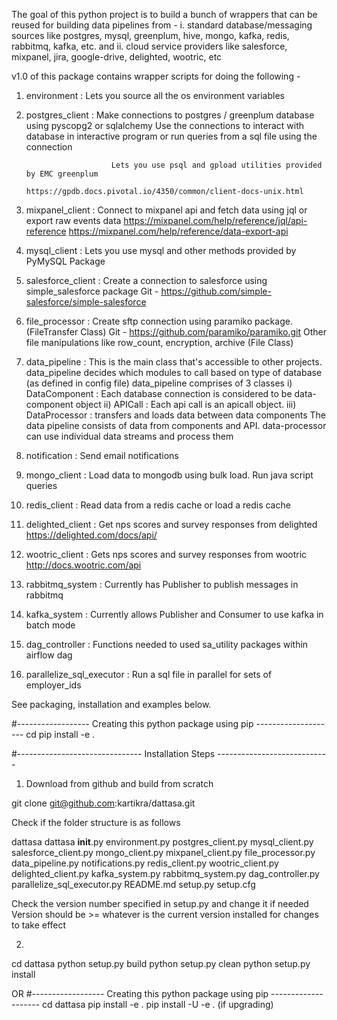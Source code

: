 The goal of this python project is to build a bunch of wrappers that
can be reused for building data pipelines from -
i. standard database/messaging sources like postgres, mysql, greenplum, hive, mongo, kafka, redis, rabbitmq, kafka, etc. and
ii. cloud service providers like salesforce, mixpanel, jira, google-drive, delighted, wootric, etc


v1.0 of this package contains wrapper scripts for doing the following -

1. environment	        : Lets you source all the os environment variables

2. postgres_client      : Make connections to postgres / greenplum database using pyscopg2 or sqlalchemy
                          Use the connections to interact with database in interactive program or
                          run queries from a sql file using the connection

                          Lets you use psql and gpload utilities provided by EMC greenplum
                                https://gpdb.docs.pivotal.io/4350/common/client-docs-unix.html

3. mixpanel_client      : Connect to mixpanel api and fetch data using jql or export raw events data
                                https://mixpanel.com/help/reference/jql/api-reference
                                https://mixpanel.com/help/reference/data-export-api

4. mysql_client         : Lets you use mysql and other methods provided by PyMySQL Package

5. salesforce_client    : Create a connection to salesforce using simple_salesforce package
                            Git -  https://github.com/simple-salesforce/simple-salesforce

6. file_processor       : Create sftp connection using paramiko package. (FileTransfer Class)
                            Git - https://github.com/paramiko/paramiko.git
                          Other file manipulations like row_count, encryption, archive (File Class)

7. data_pipeline  		: This is the main class that's accessible to other projects. data_pipeline decides which
                            modules to call based on type of database (as defined in config file)
                            data_pipeline comprises of 3 classes
                            i) DataComponent : Each database connection is considered to be data-component object
                            ii) APICall : Each api call is an apicall object.
                            iii) DataProcessor : transfers and loads data between data components
                                The data pipeline consists of data from components and API.
                                data-processor can use individual data streams and process them

8. notification	 		: Send email notifications

9. mongo_client         : Load data to mongodb using bulk load. Run java script queries

10. redis_client        : Read data from a redis cache or load a redis cache

11. delighted_client    : Get nps scores and survey responses from delighted
                               https://delighted.com/docs/api/

12. wootric_client      : Gets nps scores and survey responses from wootric
                               http://docs.wootric.com/api

13. rabbitmq_system     : Currently has Publisher to publish messages in rabbitmq

14. kafka_system        : Currently allows Publisher and Consumer to use kafka in batch mode

15. dag_controller      : Functions needed to used sa_utility packages within airflow dag

16. parallelize_sql_executor : Run a sql file in parallel for sets of employer_ids

See packaging, installation and examples below.


#------------------ Creating this python package using pip --------------------
cd <path to sa_utility>
pip install -e .

#------------------------------- Installation Steps ----------------------------

1) Download from github and build from scratch


git clone git@github.com:kartikra/dattasa.git


Check if the folder structure is as follows 

dattasa
    dattasa
        __init__.py
        environment.py
        postgres_client.py
        mysql_client.py
        salesforce_client.py
        mongo_client.py
        mixpanel_client.py
        file_processor.py
        data_pipeline.py
        notifications.py
        redis_client.py
        wootric_client.py
        delighted_client.py
        kafka_system.py
        rabbitmq_system.py
        dag_controller.py
        parallelize_sql_executor.py
    README.md
    setup.py
    setup.cfg

Check the version number specified in setup.py and change it if needed
Version should be >=  whatever is the current version installed for changes to take effect

2)
cd dattasa
python setup.py build
python setup.py clean
python setup.py install

OR
#------------------ Creating this python package using pip --------------------
cd dattasa
pip install -e .
pip install -U -e . (if upgrading)



